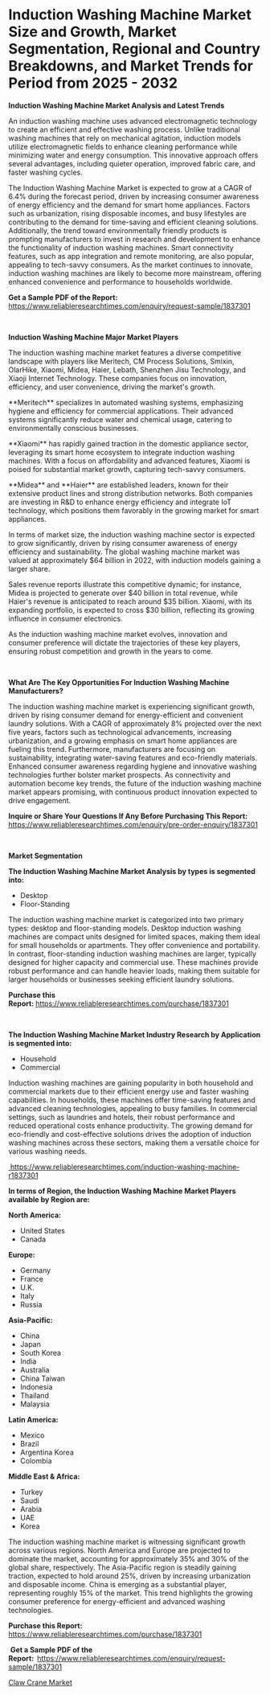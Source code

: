 <p><h1>Induction Washing Machine Market Size and Growth, Market Segmentation, Regional and Country Breakdowns, and Market Trends for Period from 2025 -  2032</h1></p><p><strong>Induction Washing Machine Market Analysis and Latest Trends</strong></p>
<p><p>An induction washing machine uses advanced electromagnetic technology to create an efficient and effective washing process. Unlike traditional washing machines that rely on mechanical agitation, induction models utilize electromagnetic fields to enhance cleaning performance while minimizing water and energy consumption. This innovative approach offers several advantages, including quieter operation, improved fabric care, and faster washing cycles.</p><p>The Induction Washing Machine Market is expected to grow at a CAGR of 6.4% during the forecast period, driven by increasing consumer awareness of energy efficiency and the demand for smart home appliances. Factors such as urbanization, rising disposable incomes, and busy lifestyles are contributing to the demand for time-saving and efficient cleaning solutions. Additionally, the trend toward environmentally friendly products is prompting manufacturers to invest in research and development to enhance the functionality of induction washing machines. Smart connectivity features, such as app integration and remote monitoring, are also popular, appealing to tech-savvy consumers. As the market continues to innovate, induction washing machines are likely to become more mainstream, offering enhanced convenience and performance to households worldwide.</p></p>
<p><strong>Get a Sample PDF of the Report:&nbsp;</strong> <a href="https://www.reliableresearchtimes.com/enquiry/request-sample/1837301?utm_campaign=3518&utm_medium=2&utm_source=Github&utm_content=ia&utm_term=05042025&utm_id=induction-washing-machine">https://www.reliableresearchtimes.com/enquiry/request-sample/1837301</a></p>
<p>&nbsp;</p>
<p><strong>Induction Washing Machine Major Market Players</strong></p>
<p><p>The induction washing machine market features a diverse competitive landscape with players like Meritech, CM Process Solutions, Smixin, OlarHike, Xiaomi, Midea, Haier, Lebath, Shenzhen Jisu Technology, and Xiaoji Internet Technology. These companies focus on innovation, efficiency, and user convenience, driving the market's growth.</p><p>**Meritech** specializes in automated washing systems, emphasizing hygiene and efficiency for commercial applications. Their advanced systems significantly reduce water and chemical usage, catering to environmentally conscious businesses.</p><p>**Xiaomi** has rapidly gained traction in the domestic appliance sector, leveraging its smart home ecosystem to integrate induction washing machines. With a focus on affordability and advanced features, Xiaomi is poised for substantial market growth, capturing tech-savvy consumers.</p><p>**Midea** and **Haier** are established leaders, known for their extensive product lines and strong distribution networks. Both companies are investing in R&D to enhance energy efficiency and integrate IoT technology, which positions them favorably in the growing market for smart appliances.</p><p>In terms of market size, the induction washing machine sector is expected to grow significantly, driven by rising consumer awareness of energy efficiency and sustainability. The global washing machine market was valued at approximately $64 billion in 2022, with induction models gaining a larger share.</p><p>Sales revenue reports illustrate this competitive dynamic; for instance, Midea is projected to generate over $40 billion in total revenue, while Haier's revenue is anticipated to reach around $35 billion. Xiaomi, with its expanding portfolio, is expected to cross $30 billion, reflecting its growing influence in consumer electronics. </p><p>As the induction washing machine market evolves, innovation and consumer preference will dictate the trajectories of these key players, ensuring robust competition and growth in the years to come.</p></p>
<p>&nbsp;</p>
<p><strong>What Are The Key Opportunities For Induction Washing Machine Manufacturers?</strong></p>
<p><p>The induction washing machine market is experiencing significant growth, driven by rising consumer demand for energy-efficient and convenient laundry solutions. With a CAGR of approximately 8% projected over the next five years, factors such as technological advancements, increasing urbanization, and a growing emphasis on smart home appliances are fueling this trend. Furthermore, manufacturers are focusing on sustainability, integrating water-saving features and eco-friendly materials. Enhanced consumer awareness regarding hygiene and innovative washing technologies further bolster market prospects. As connectivity and automation become key trends, the future of the induction washing machine market appears promising, with continuous product innovation expected to drive engagement.</p></p>
<p><strong>Inquire or Share Your Questions If Any Before Purchasing This Report:</strong> <a href="https://www.reliableresearchtimes.com/enquiry/pre-order-enquiry/1837301?utm_campaign=3518&utm_medium=2&utm_source=Github&utm_content=ia&utm_term=05042025&utm_id=induction-washing-machine">https://www.reliableresearchtimes.com/enquiry/pre-order-enquiry/1837301</a></p>
<p>&nbsp;</p>
<p><strong>Market Segmentation</strong></p>
<p><strong>The Induction Washing Machine Market Analysis by types is segmented into:</strong></p>
<p><ul><li>Desktop</li><li>Floor-Standing</li></ul></p>
<p><p>The induction washing machine market is categorized into two primary types: desktop and floor-standing models. Desktop induction washing machines are compact units designed for limited spaces, making them ideal for small households or apartments. They offer convenience and portability. In contrast, floor-standing induction washing machines are larger, typically designed for higher capacity and commercial use. These machines provide robust performance and can handle heavier loads, making them suitable for larger households or businesses seeking efficient laundry solutions.</p></p>
<p><strong>Purchase this Report:&nbsp;</strong><a href="https://www.reliableresearchtimes.com/purchase/1837301?utm_campaign=3518&utm_medium=2&utm_source=Github&utm_content=ia&utm_term=05042025&utm_id=induction-washing-machine">https://www.reliableresearchtimes.com/purchase/1837301</a></p>
<p>&nbsp;</p>
<p><strong>The Induction Washing Machine Market Industry Research by Application is segmented into:</strong></p>
<p><ul><li>Household</li><li>Commercial</li></ul></p>
<p><p>Induction washing machines are gaining popularity in both household and commercial markets due to their efficient energy use and faster washing capabilities. In households, these machines offer time-saving features and advanced cleaning technologies, appealing to busy families. In commercial settings, such as laundries and hotels, their robust performance and reduced operational costs enhance productivity. The growing demand for eco-friendly and cost-effective solutions drives the adoption of induction washing machines across these sectors, making them a versatile choice for various washing needs.</p></p>
<p><a href="https://www.reliableresearchtimes.com/induction-washing-machine-r1837301?utm_campaign=3518&utm_medium=2&utm_source=Github&utm_content=ia&utm_term=05042025&utm_id=induction-washing-machine">&nbsp;https://www.reliableresearchtimes.com/induction-washing-machine-r1837301</a></p>
<p><strong>In terms of Region, the Induction Washing Machine Market Players available by Region are:</strong></p>
<p>
    <p> <strong> North America: </strong>
        <ul>
            <li>United States</li>
            <li>Canada</li>
        </ul>
        </p> 
    <p> <strong> Europe: </strong>
        <ul>
            <li>Germany</li>
            <li>France</li>
            <li>U.K.</li>
            <li>Italy</li>
            <li>Russia</li>
        </ul>
        </p> 
    <p> <strong> Asia-Pacific: </strong>
        <ul>
            <li>China</li>
            <li>Japan</li>
            <li>South Korea</li>
            <li>India</li>
            <li>Australia</li>
            <li>China Taiwan</li>
            <li>Indonesia</li>
            <li>Thailand</li>
            <li>Malaysia</li>
        </ul>
        </p> 
    <p> <strong> Latin America: </strong>
        <ul>
            <li>Mexico</li>
            <li>Brazil</li>
            <li>Argentina Korea</li>
            <li>Colombia</li>
        </ul>
        </p> 
    <p> <strong> Middle East & Africa: </strong>
        <ul>
            <li>Turkey</li>
            <li>Saudi</li>
            <li>Arabia</li>
            <li>UAE</li>
            <li>Korea</li>
        </ul>
    </p>
    </p>
<p><p>The induction washing machine market is witnessing significant growth across various regions. North America and Europe are projected to dominate the market, accounting for approximately 35% and 30% of the global share, respectively. The Asia-Pacific region is steadily gaining traction, expected to hold around 25%, driven by increasing urbanization and disposable income. China is emerging as a substantial player, representing roughly 15% of the market. This trend highlights the growing consumer preference for energy-efficient and advanced washing technologies.</p></p>
<p><strong>Purchase this Report: </strong><a href="https://www.reliableresearchtimes.com/purchase/1837301?utm_campaign=3518&utm_medium=2&utm_source=Github&utm_content=ia&utm_term=05042025&utm_id=induction-washing-machine">https://www.reliableresearchtimes.com/purchase/1837301</a></p>
<p>&nbsp;<strong>Get a Sample PDF of the Report:&nbsp;&nbsp;</strong><a href="https://www.reliableresearchtimes.com/enquiry/request-sample/1837301?utm_campaign=3518&utm_medium=2&utm_source=Github&utm_content=ia&utm_term=05042025&utm_id=induction-washing-machine">https://www.reliableresearchtimes.com/enquiry/request-sample/1837301</a></p>
<p><strong></strong></p>
<p><p><a href="https://github.com/weisonmanych/Market-Research-Report-List-1/blob/main/claw-crane-market.md?utm_campaign=3518&utm_medium=2&utm_source=Github&utm_content=ia&utm_term=05042025&utm_id=induction-washing-machine">Claw Crane Market</a></p></p>